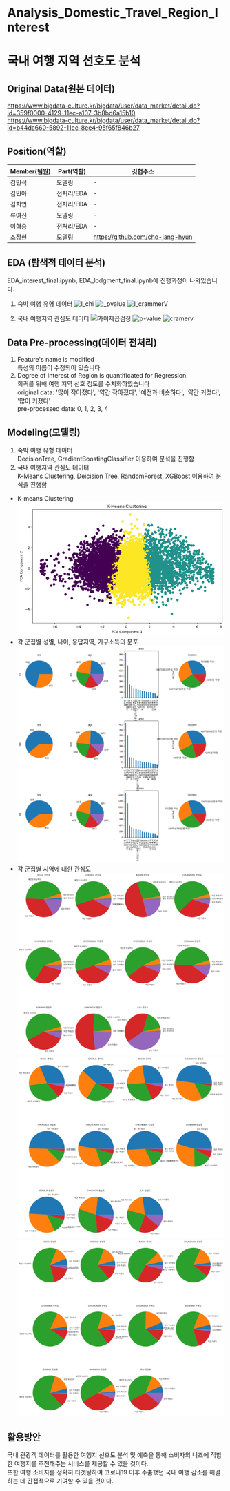 # Analysis_Domestic_Travel_Region_Interest
# 국내 여행 지역 선호도 분석

## Original Data(원본 데이터)
https://www.bigdata-culture.kr/bigdata/user/data_market/detail.do?id=359f0000-4129-11ec-a107-3b8bd6a15b10<br>
https://www.bigdata-culture.kr/bigdata/user/data_market/detail.do?id=b44da660-5892-11ec-8ee4-95f65f846b27<br>

## Position(역할)
| Member(팀원) | Part(역할) | 깃헙주소 |
|----------|----------|----------|
|김민석|모델링|-|
|김민아|전처리/EDA|-|
|김치연|전처리/EDA|-|
|류여진|모델링|-|
|이혁승|전처리/EDA|-|
|조장현|모델링|https://github.com/cho-jang-hyun|

## EDA (탐색적 데이터 분석)
EDA_interest_final.ipynb, EDA_lodgment_final.ipynb에 진행과정이 나와있습니다.
1. 숙박 여행 유형 데이터
![l_chi](https://github.com/khuda-4th/ml_toy_project_team3/assets/70475010/50c2aa48-f381-4cc0-9717-630ce18e147e)
![l_pvalue](https://github.com/khuda-4th/ml_toy_project_team3/assets/70475010/65f462bd-7f05-4e8b-9616-e09e02346641)
![l_crammerV](https://github.com/khuda-4th/ml_toy_project_team3/assets/70475010/c5d2709b-2e47-4424-a674-bfb0c46ebdcc)

2. 국내 여행지역 관심도 데이터
![카이제곱검정](https://github.com/khuda-4th/ml_toy_project_team3/assets/70475010/8144535a-7257-4bf9-8dd2-e593dbb6ba8d)
![p-value](https://github.com/khuda-4th/ml_toy_project_team3/assets/70475010/c45e9176-af4f-41f7-bf7e-b3eff64bd137)
![cramerv](https://github.com/khuda-4th/ml_toy_project_team3/assets/70475010/b4481892-690a-4f15-99c3-0eed11457d92)

## Data Pre-processing(데이터 전처리)
1. Feature's name is modified<br>
특성의 이름이 수정되어 있습니다<br>
2. Degree of Interest of Region is quantificated for Regression.<br>
회귀를 위해 여행 지역 선호 정도를 수치화하였습니다<br>
original data: '많이 작아졌다', '약간 작아졌다', '예전과 비슷하다', '약간 커졌다', '많이 커졌다'<br>
pre-processed data: 0, 1, 2, 3, 4

## Modeling(모델링)
1. 숙박 여행 유형 데이터 <br>
DecisionTree, GradientBoostingClassifier 이용하여 분석을 진행함 <br>
2. 국내 여행지역 관심도 데이터 <br>
K-Means Clustering, Deicision Tree, RandomForest, XGBoost 이용하여 분석을 진행함 <br>
* K-means Clustering <br>
![clustering_k3](imgs/clustering_k3.png)
 * 각 군집별 성별, 나이, 응답지역, 가구소득의 분포 <br>
   ![cluster_personal_info](imgs/cluster_personal_info.png)
 * 각 군집별 지역에 대한 관심도 <br>
   ![cluster0_interest](imgs/cluster0_interest.png)
   ![cluster1_interest](imgs/cluster1_interest.png)
   ![cluster2_interest](imgs/cluster2_interest.png)

## 활용방안
국내 관광객 데이터를 활용한 여행지 선호도 분석 및 예측을 통해 소비자의 니즈에 적합한 여행지를 추천해주는 서비스를 제공할 수 있을 것이다. <br>
또한 여행 소비자를 정확히 타겟팅하여 코로나19 이후 주춤했던 국내 여행 감소를 해결하는 데 간접적으로 기여할 수 있을 것이다. <br>
   

